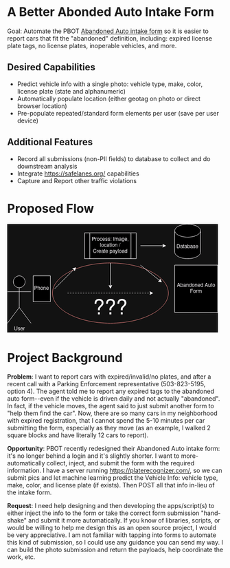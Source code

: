 # A Better Abonded Auto Intake Form
Goal:  Automate the PBOT [Abandoned Auto intake form](https://www.portland.gov/transportation/parking/abandoned-auto) so it is easier to report cars that fit the "abandoned" definition, including: expired license plate tags, no license plates, inoperable vehicles, and more.

## Desired Capabilities
- Predict vehicle info with a single photo: vehicle type, make, color, license plate (state and alphanumeric)
- Automatically populate location (either geotag on photo or direct browser location)
- Pre-populate repeated/standard form elements per user (save per user device)

## Additional Features
- Record all submissions (non-PII fields) to database to collect and do downstream analysis
- Integrate https://safelanes.org/ capabilities
- Capture and Report other traffic violations

# Proposed Flow
![Form submission flow](flow-form-01.png)

# Project Background
**Problem**:  I want to report cars with expired/invalid/no plates, and after a recent call with a Parking Enforcement representative (503-823-5195, option 4). The agent told me to report any expired tags to the abandoned auto form--even if the vehicle is driven daily and not actually "abandoned".  In fact, if the vehicle moves, the agent said to just submit another form to "help them find the car".  Now, there are so many cars in my neighborhood with expired registration, that I cannot spend the 5-10 minutes per car submitting the form, especially as they move (as an example, I walked 2 square blocks and have literally 12 cars to report).

**Opportunity**:  PBOT recently redesigned their Abandoned Auto intake form: it's no longer behind a login and it's slightly shorter.  I want to more-automatically collect, inject, and submit the form with the required information.  I have a server running https://platerecognizer.com/, so we can submit pics and let machine learning predict the Vehicle Info: vehicle type, make, color, and license plate (if exists). Then POST all that info in-lieu of the intake form.

**Request**: I need help designing and then developing the apps/script(s) to either inject the info to the form or take the correct form submission "hand-shake" and submit it more automatically.  If you know of libraries, scripts, or would be willing to help me design this as an open source project, I would be very appreciative.  I am not familiar with tapping into forms to automate this kind of submission, so I could use any guidance you can send my way.  I can build the photo submission and return the payloads, help coordinate the work, etc.

